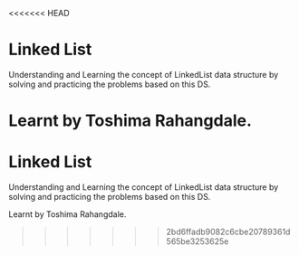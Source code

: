 <<<<<<< HEAD
# Linked List 
Understanding and Learning the concept of LinkedList data structure by solving and practicing the problems based on this DS.

Learnt by Toshima Rahangdale.
=======
# Linked List 
Understanding and Learning the concept of LinkedList data structure by solving and practicing the problems based on this DS.

Learnt by Toshima Rahangdale.
>>>>>>> 2bd6ffadb9082c6cbe20789361d565be3253625e
